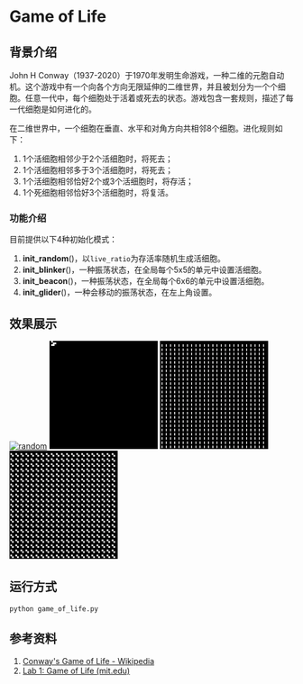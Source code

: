 # Game of Life

## 背景介绍

John H Conway（1937-2020）于1970年发明生命游戏，一种二维的元胞自动机。这个游戏中有一个向各个方向无限延伸的二维世界，并且被划分为一个个细胞。任意一代中，每个细胞处于活着或死去的状态。游戏包含一套规则，描述了每一代细胞是如何进化的。

在二维世界中，一个细胞在垂直、水平和对角方向共相邻8个细胞。进化规则如下：

1. 1个活细胞相邻少于2个活细胞时，将死去；
2. 1个活细胞相邻多于3个活细胞时，将死去；
3. 1个活细胞相邻恰好2个或3个活细胞时，将存活；
4. 1个死细胞相邻恰好3个活细胞时，将复活。

### 功能介绍

目前提供以下4种初始化模式：

1. **init_random**()，以`live_ratio`为存活率随机生成活细胞。
2. **init_blinker**()，一种振荡状态，在全局每个5x5的单元中设置活细胞。
3. **init_beacon**()，一种振荡状态，在全局每个6x6的单元中设置活细胞。
4. **init_glider**()，一种会移动的振荡状态，在左上角设置。

## 效果展示

<a href="gol.gif"><img src="gol.gif" height=192px title="random"></a>
<a href="glider.gif"><img src="glider.gif" height=192px title="glider"></a>
<a href="blinker.gif"><img src="blinker.gif" height=192px title="blinker"></a>
<a href="beacon.gif"><img src="beacon.gif" height=192px title="beacon"></a>

## 运行方式

```shell
python game_of_life.py
```

## 参考资料

1. [Conway's Game of Life - Wikipedia](https://en.wikipedia.org/wiki/Conway's_Game_of_Life)
2. [Lab 1: Game of Life (mit.edu)](https://ocw.mit.edu/courses/electrical-engineering-and-computer-science/6-087-practical-programming-in-c-january-iap-2010/labs/MIT6_087IAP10_lab01.pdf)
